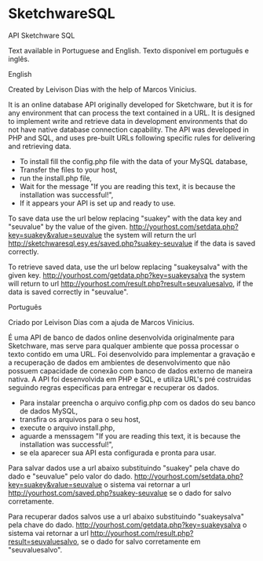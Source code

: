 # SketchwareSQL
API Sketchware SQL

Text available in Portuguese and English.
Texto disponível em português e inglês.

English

Created by Leivison Dias with the help of Marcos Vinicius.

It is an online database API originally developed for Sketchware, but it is for any environment that can process the text contained in a URL.
It is designed to implement write and retrieve data in development environments that do not have native database connection capability. The API was developed in PHP and SQL, and uses pre-built URLs following specific rules for delivering and retrieving data.

* To install fill the config.php file with the data of your MySQL database,
* Transfer the files to your host,
* run the install.php file,
* Wait for the message "If you are reading this text, it is because the installation was successful!",
* If it appears your API is set up and ready to use.

To save data use the url below replacing "suakey" with the data key and "seuvalue" by the value of the given.
http://yourhost.com/setdata.php?key=suakey&value=seuvalue 
the system will return the url http://sketchwaresql.esy.es/saved.php?suakey-seuvalue if the data is saved correctly.

To retrieve saved data, use the url below replacing "suakeysalva" with the given key.
http://yourhost.com/getdata.php?key=suakeysalva 
the system will return to url http://yourhost.com/result.php?result=seuvaluesalvo, if the data is saved correctly in "seuvalue". 

Português

Criado por Leivison Dias com a ajuda de Marcos Vinicius.

É uma API de banco de dados online desenvolvida originalmente para Sketchware, mas serve para qualquer ambiente que possa processar o texto contido em uma URL. 
Foi desenvolvido para implementar a gravação e a recuperação de dados em ambientes de desenvolvimento que não possuem capacidade de conexão com banco de dados externo de maneira nativa. A API foi desenvolvida em PHP e SQL, e utiliza URL's pré costruidas seguindo regras especificas para entregar e recuperar os dados.

* Para instalar preencha o arquivo config.php com os dados do seu banco de dados MySQL,
* transfira os arquivos para o seu host,
* execute o arquivo install.php,
* aguarde a menssagem "If you are reading this text, it is because the installation was successful!",
* se ela aparecer sua API esta configurada e pronta para usar.

Para salvar dados use a url abaixo substituindo "suakey" pela chave do dado e "seuvalue" pelo valor do dado.
http://yourhost.com/setdata.php?key=suakey&value=seuvalue 
o sistema vai retornar a url http://yourhost.com/saved.php?suakey-seuvalue se o dado for salvo corretamente.

Para recuperar dados salvos use a url abaixo substituindo "suakeysalva" pela chave do dado.
http://yourhost.com/getdata.php?key=suakeysalva 
o sistema vai retornar a url http://yourhost.com/result.php?result=seuvaluesalvo, se o dado for salvo corretamente em "seuvaluesalvo".


